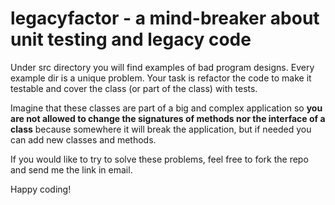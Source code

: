 # legacyfactor - a mind-breaker about unit testing and legacy code

Under src directory you will find examples of bad program designs.
Every example dir is a unique problem.
Your task is refactor the code to make it testable and cover the class (or part of the class) with tests.

Imagine that these classes are part of a big and complex application so **you are not allowed to change
the signatures of methods nor the interface of a class** because somewhere it will break the application,
but if needed you can add new classes and methods.

If you would like to try to solve these problems, feel free to fork the repo and send me the link in email.

Happy coding!